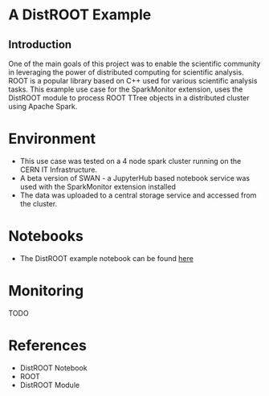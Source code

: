 # A DistROOT Example

## Introduction
One of the main goals of this project was to enable the scientific community in leveraging the power of distributed computing for scientific analysis. ROOT is a popular library based on C++ used for various scientific analysis tasks.
This example use case for the SparkMonitor extension, uses the DistROOT module to process ROOT TTree objects in a distributed cluster using Apache Spark.

# Environment
- This use case was tested on a 4 node spark cluster running on the CERN IT Infrastructure.
- A beta version of SWAN - a JupyterHub based notebook service was used with the SparkMonitor extension installed
- The data was uploaded to a central storage service and accessed from the cluster.

# Notebooks 
- The DistROOT example notebook can be found [here](https://github.com/krishnan-r/sparkmonitor/blob/master/notebooks/DistROOT.ipynb)

# Monitoring
TODO




# References
- DistROOT Notebook
- ROOT
- DistROOT Module


